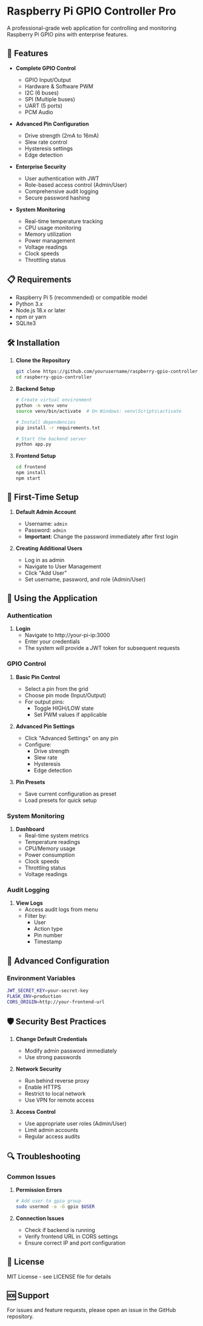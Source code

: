 # Raspberry Pi GPIO Controller Pro

A professional-grade web application for controlling and monitoring Raspberry Pi GPIO pins with enterprise features.

## 🚀 Features

- **Complete GPIO Control**
  - GPIO Input/Output
  - Hardware & Software PWM
  - I2C (6 buses)
  - SPI (Multiple buses)
  - UART (5 ports)
  - PCM Audio

- **Advanced Pin Configuration**
  - Drive strength (2mA to 16mA)
  - Slew rate control
  - Hysteresis settings
  - Edge detection

- **Enterprise Security**
  - User authentication with JWT
  - Role-based access control (Admin/User)
  - Comprehensive audit logging
  - Secure password hashing

- **System Monitoring**
  - Real-time temperature tracking
  - CPU usage monitoring
  - Memory utilization
  - Power management
  - Voltage readings
  - Clock speeds
  - Throttling status

## 📋 Requirements

- Raspberry Pi 5 (recommended) or compatible model
- Python 3.x
- Node.js 18.x or later
- npm or yarn
- SQLite3

## 🛠️ Installation

1. **Clone the Repository**
   ```bash
   git clone https://github.com/yourusername/raspberry-gpio-controller.git
   cd raspberry-gpio-controller
   ```

2. **Backend Setup**
   ```bash
   # Create virtual environment
   python -m venv venv
   source venv/bin/activate  # On Windows: venv\Scripts\activate
   
   # Install dependencies
   pip install -r requirements.txt
   
   # Start the backend server
   python app.py
   ```

3. **Frontend Setup**
   ```bash
   cd frontend
   npm install
   npm start
   ```

## 🔐 First-Time Setup

1. **Default Admin Account**
   - Username: `admin`
   - Password: `admin`
   - **Important**: Change the password immediately after first login

2. **Creating Additional Users**
   - Log in as admin
   - Navigate to User Management
   - Click "Add User"
   - Set username, password, and role (Admin/User)

## 📱 Using the Application

### Authentication

1. **Login**
   - Navigate to http://your-pi-ip:3000
   - Enter your credentials
   - The system will provide a JWT token for subsequent requests

### GPIO Control

1. **Basic Pin Control**
   - Select a pin from the grid
   - Choose pin mode (Input/Output)
   - For output pins:
     - Toggle HIGH/LOW state
     - Set PWM values if applicable

2. **Advanced Pin Settings**
   - Click "Advanced Settings" on any pin
   - Configure:
     - Drive strength
     - Slew rate
     - Hysteresis
     - Edge detection

3. **Pin Presets**
   - Save current configuration as preset
   - Load presets for quick setup

### System Monitoring

1. **Dashboard**
   - Real-time system metrics
   - Temperature readings
   - CPU/Memory usage
   - Power consumption
   - Clock speeds
   - Throttling status
   - Voltage readings

### Audit Logging

1. **View Logs**
   - Access audit logs from menu
   - Filter by:
     - User
     - Action type
     - Pin number
     - Timestamp

## 🔧 Advanced Configuration

### Environment Variables
```bash
JWT_SECRET_KEY=your-secret-key
FLASK_ENV=production
CORS_ORIGIN=http://your-frontend-url
```

## 🛡️ Security Best Practices

1. **Change Default Credentials**
   - Modify admin password immediately
   - Use strong passwords

2. **Network Security**
   - Run behind reverse proxy
   - Enable HTTPS
   - Restrict to local network
   - Use VPN for remote access

3. **Access Control**
   - Use appropriate user roles (Admin/User)
   - Limit admin accounts
   - Regular access audits

## 🔍 Troubleshooting

### Common Issues

1. **Permission Errors**
   ```bash
   # Add user to gpio group
   sudo usermod -a -G gpio $USER
   ```

2. **Connection Issues**
   - Check if backend is running
   - Verify frontend URL in CORS settings
   - Ensure correct IP and port configuration

## 📄 License

MIT License - see LICENSE file for details

## 🆘 Support

For issues and feature requests, please open an issue in the GitHub repository.
